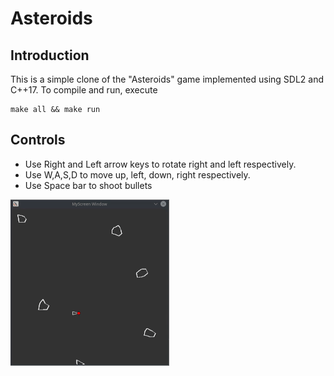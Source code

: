 # Asteroids

## Introduction
This is a simple clone of the "Asteroids" game implemented using SDL2 and C++17. To compile and run, execute
```
make all && make run
```
## Controls
* Use Right and Left arrow keys to rotate right and left respectively.
* Use W,A,S,D to move up, left, down, right respectively.
* Use Space bar to shoot bullets

![](https://github.com/adityapande-1995/CPP_Projects/blob/master/Asteroids/ast.gif)

